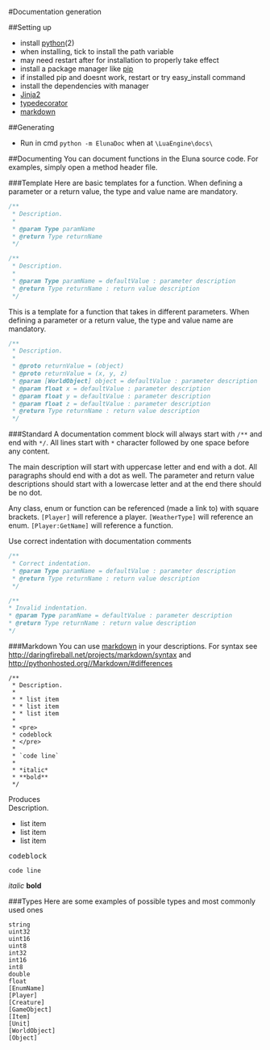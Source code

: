 #Documentation generation

##Setting up
- install [python](https://www.python.org/)(2)
 - when installing, tick to install the path variable
 - may need restart after for installation to properly take effect
- install a package manager like [pip](https://pip.pypa.io/en/latest/)
 - if installed pip and doesnt work, restart or try easy_install command
- install the dependencies with manager
 - [Jinja2](https://pypi.python.org/pypi/Jinja2)
 - [typedecorator](https://pypi.python.org/pypi/typedecorator)
 - [markdown](https://pypi.python.org/pypi/Markdown)

##Generating
- Run in cmd `python -m ElunaDoc` when at `\LuaEngine\docs\`

##Documenting
You can document functions in the Eluna source code. For examples, simply open a method header file.

###Template
Here are basic templates for a function. When defining a parameter or a return value, the type and value name are mandatory.
```c++
/**
 * Description.
 *
 * @param Type paramName
 * @return Type returnName
 */
```
```c++
/**
 * Description.
 *
 * @param Type paramName = defaultValue : parameter description
 * @return Type returnName : return value description
 */
```

This is a template for a function that takes in different parameters. When defining a parameter or a return value, the type and value name are mandatory.
```c++
/**
 * Description.
 *
 * @proto returnValue = (object)
 * @proto returnValue = (x, y, z)
 * @param [WorldObject] object = defaultValue : parameter description
 * @param float x = defaultValue : parameter description
 * @param float y = defaultValue : parameter description
 * @param float z = defaultValue : parameter description
 * @return Type returnName : return value description
 */
```

###Standard
A documentation comment block will always start with `/**` and end with `*/`.
All lines start with `*` character followed by one space before any content.

The main description will start with uppercase letter and end with a dot. All paragraphs should end with a dot as well.
The parameter and return value descriptions should start with a lowercase letter and at the end there should be no dot.

Any class, enum or function can be referenced (made a link to) with square brackets.
`[Player]` will reference a player. `[WeatherType]` will reference an enum. `[Player:GetName]` will reference a function.

Use correct indentation with documentation comments
```c++
/**
 * Correct indentation.
 * @param Type paramName = defaultValue : parameter description
 * @return Type returnName : return value description
 */
```
```c++
/**
* Invalid indentation.
* @param Type paramName = defaultValue : parameter description
* @return Type returnName : return value description
*/
```

###Markdown
You can use [markdown](http://pythonhosted.org//Markdown/) in your descriptions.
For syntax see http://daringfireball.net/projects/markdown/syntax and http://pythonhosted.org//Markdown/#differences
```
/**
 * Description.
 *
 * * list item
 * * list item
 * * list item
 *
 * <pre>
 * codeblock
 * </pre>
 *
 * `code line`
 *
 * *italic*
 * **bold**
 */
```
Produces<br/>
Description.

* list item
* list item
* list item

<pre>
codeblock
</pre>

`code line`

*italic*
**bold**

###Types
Here are some examples of possible types and most commonly used ones
```
string
uint32
uint16
uint8
int32
int16
int8
double
float
[EnumName]
[Player]
[Creature]
[GameObject]
[Item]
[Unit]
[WorldObject]
[Object]
```
